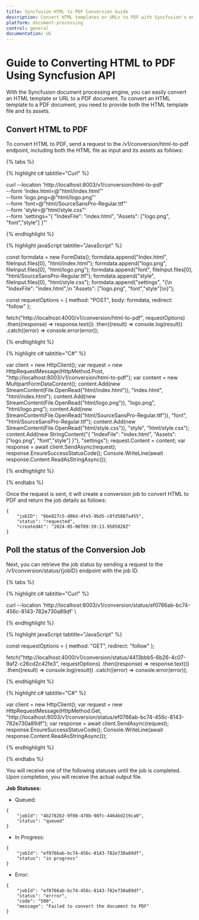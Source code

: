 ```yaml
---
title: Syncfusion HTML to PDF Conversion Guide
description: Convert HTML templates or URLs to PDF with Syncfusion's engine. Simplify the process by including HTML files and associated assets seamlessly.
platform: document-processing
control: general
documentation: UG
---
```

# Guide to Converting HTML to PDF Using Syncfusion API

With the Syncfusion document processing engine, you can easily convert an HTML template or URL to a PDF document. To convert an HTML template to a PDF document, you need to provide both the HTML template file and its assets.

## Convert HTML to PDF

To convert HTML to PDF, send a request to the /v1/conversion/html-to-pdf endpoint, including both the HTML file as input and its assets as follows:

{% tabs %}

{% highlight c# tabtitle="Curl" %}

curl --location 'http://localhost:8003/v1/conversion/html-to-pdf' \
--form 'Index.html=@"html/index.html"' \
--form 'logo.png=@"html/logo.png"' \
--form 'font=@"html/SourceSansPro-Regular.ttf"' \
--form 'style=@"html/style.css"' \
--form 'settings="{
  \"IndexFile\": \"index.html\",
  \"Assets\": [\"logo.png\", \"font\",\"style\"]
}"'

{% endhighlight %}

{% highlight javaScript tabtitle="JavaScript" %}

const formdata = new FormData();
formdata.append("Index.html", fileInput.files[0], "html/index.html");
formdata.append("logo.png", fileInput.files[0], "html/logo.png");
formdata.append("font", fileInput.files[0], "html/SourceSansPro-Regular.ttf");
formdata.append("style", fileInput.files[0], "html/style.css");
formdata.append("settings", "{\n  \"IndexFile\": \"index.html\",\n  \"Assets\": [\"logo.png\", \"font\",\"style\"]\n}");

const requestOptions = {
  method: "POST",
  body: formdata,
  redirect: "follow"
};

fetch("http://localhost:4000/v1/conversion/html-to-pdf", requestOptions)
  .then((response) => response.text())
  .then((result) => console.log(result))
  .catch((error) => console.error(error));

{% endhighlight %} 

{% highlight c# tabtitle="C#" %}

var client = new HttpClient();
var request = new HttpRequestMessage(HttpMethod.Post, "http://localhost:8003/v1/conversion/html-to-pdf");
var content = new MultipartFormDataContent();
content.Add(new StreamContent(File.OpenRead("html/index.html")), "Index.html", "html/index.html");
content.Add(new StreamContent(File.OpenRead("html/logo.png")), "logo.png", "html/logo.png");
content.Add(new StreamContent(File.OpenRead("html/SourceSansPro-Regular.ttf")), "font", "html/SourceSansPro-Regular.ttf");
content.Add(new StreamContent(File.OpenRead("html/style.css")), "style", "html/style.css");
content.Add(new StringContent("{
  \"IndexFile\": \"index.html\",
  \"Assets\": [\"logo.png\", \"font\",\"style\"]
}"), "settings");
request.Content = content;
var response = await client.SendAsync(request);
response.EnsureSuccessStatusCode();
Console.WriteLine(await response.Content.ReadAsStringAsync());

{% endhighlight %} 

{% endtabs %}

Once the request is sent, it will create a conversion job to convert HTML to PDF and return the job details as follows:

```
{
    "jobID": "6be827c5-d86d-4fe5-9bd5-c8fd5887a455",
    "status": "requested",
    "createdAt": "2024-05-06T09:39:13.9505828Z"
}
```

## Poll the status of the Conversion Job

Next, you can retrieve the job status by sending a request to the /v1/conversion/status/{jobID} endpoint with the job ID.

{% tabs %}

{% highlight c# tabtitle="Curl" %}

curl --location 'http://localhost:8003/v1/conversion/status/ef0766ab-bc74-456c-8143-782e730a89df' \

{% endhighlight %}

{% highlight javaScript tabtitle="JavaScript" %}

const requestOptions = {
  method: "GET",
  redirect: "follow"
};

fetch("http://localhost:4000/v1/conversion/status/4413bbb5-6b26-4c07-9af2-c26cd2c42fe3", requestOptions)
  .then((response) => response.text())
  .then((result) => console.log(result))
  .catch((error) => console.error(error));

{% endhighlight %} 

{% highlight c# tabtitle="C#" %}

var client = new HttpClient();
var request = new HttpRequestMessage(HttpMethod.Get, "http://localhost:8003/v1/conversion/status/ef0766ab-bc74-456c-8143-782e730a89df");
var response = await client.SendAsync(request);
response.EnsureSuccessStatusCode();
Console.WriteLine(await response.Content.ReadAsStringAsync());

{% endhighlight %} 

{% endtabs %}

You will receive one of the following statuses until the job is completed. Upon completion, you will receive the actual output file.

**Job Statuses:**

- Queued:

```
{
    "jobId": "4b2782b2-9f08-478b-98fc-4464bd219ca0",
    "status": "queued"
}
```
- In Progress:

```
{
    "jobId": "ef0766ab-bc74-456c-8143-782e730a89df",
    "status": "in progress"
}
```
- Error:

```
{
    "jobId": "ef0766ab-bc74-456c-8143-782e730a89df",
    "status": "errror",
    "code": "500",
    "message": "Failed to convert the document to PDF"        
}
```
